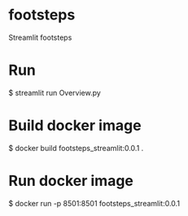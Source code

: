 # footsteps
Streamlit footsteps

# Run
$ streamlit run Overview.py


# Build docker image
$ docker build footsteps_streamlit:0.0.1 .

# Run docker image
$ docker run -p 8501:8501 footsteps_streamlit:0.0.1

